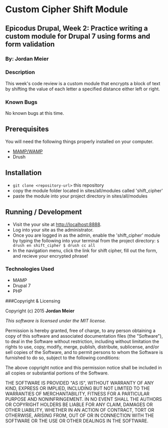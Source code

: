 # Custom Cipher Shift Module

## Epicodus Drupal, Week 2: Practice writing a custom module for Drupal 7 using forms and form validation

### By: Jordan Meier

### Description

This week's code review is a custom module that encrypts a block of text by shifting the value of each letter a specified distance either left or right.

### Known Bugs

No known bugs at this time.

## Prerequisites

You will need the following things properly installed on your computer.

* [MAMP/WAMP](https://www.mamp.info/en/downloads/)
* Drush

## Installation

* `git clone <repository-url>` this repository
* copy the module folder located in sites/all/modules called 'shift_cipher'
* paste the module into your project directory in sites/all/modules


## Running / Development

* Visit the your site at [http://localhost:8888](http://localhost:8888).
* Log into your site as the administrator.
* Once you are logged in as the admin, enable the 'shift_cipher' module by typing the following into your terminal from the project directory:
`$ drush en shift_cipher
 $ drush cc all `
 * In the navigation menu, click the link for shift cipher, fill out the form, and recieve your encrypted phrase!

### Technologies Used
* MAMP
* Drupal 7
* PHP

###Copyright & Licensing

Copyright (c) 2015 **Jordan Meier**

*This software is licensed under the MIT license.*

Permission is hereby granted, free of charge, to any person obtaining a copy
of this software and associated documentation files (the "Software"), to deal
in the Software without restriction, including without limitation the rights
to use, copy, modify, merge, publish, distribute, sublicense, and/or sell
copies of the Software, and to permit persons to whom the Software is
furnished to do so, subject to the following conditions:

The above copyright notice and this permission notice shall be included in
all copies or substantial portions of the Software.

THE SOFTWARE IS PROVIDED "AS IS", WITHOUT WARRANTY OF ANY KIND, EXPRESS OR
IMPLIED, INCLUDING BUT NOT LIMITED TO THE WARRANTIES OF MERCHANTABILITY,
FITNESS FOR A PARTICULAR PURPOSE AND NONINFRINGEMENT. IN NO EVENT SHALL THE
AUTHORS OR COPYRIGHT HOLDERS BE LIABLE FOR ANY CLAIM, DAMAGES OR OTHER
LIABILITY, WHETHER IN AN ACTION OF CONTRACT, TORT OR OTHERWISE, ARISING FROM,
OUT OF OR IN CONNECTION WITH THE SOFTWARE OR THE USE OR OTHER DEALINGS IN
THE SOFTWARE.
